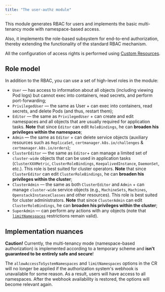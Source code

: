 ```yaml
---
title: "The user-authz module" 
---
```


This module generates RBAC for users and implements the basic multi-tenancy mode with namespace-based access.

Also, it implements the role-based subsystem for end-to-end authorization, thereby extending the functionality of the standard RBAC mechanism.

All the configuration of access rights is performed using [Custom Resources](cr.html).


## Role model
In addition to the RBAC, you can use a set of high-level roles in the module:
- `User` — has access to information about all objects (including viewing Pod logs) but cannot exec into containers, read secrets, and perform port-forwarding;
- `PrivilegedUser` — the same as User + can exec into containers, read secrets, and delete Pods (and thus, restart them);
- `Editor` — the same as `PrivilegedUser` + can create and edit namespaces and all objects that are usually required for application tasks. **Note** that since `Editor` can edit `RoleBindings`, he can **broaden his privileges within the namespace**;
- `Admin` — the same as `Editor` + can delete service objects (auxiliary resources such as `ReplicaSet`, `certmanager.k8s.io/challenges` & `certmanager.k8s.io/orders`);
- `ClusterEditor` — the same as `Editor`+ can manage a limited set of `cluster-wide` objects that can be used in application tasks (`ClusterXXXMetric`, `ClusterRoleBindings`, `KeepalivedInstance`, `DaemonSet`, etc.). This role is best suited for cluster operators. **Note** that since `ClusterEditor` can edit `ClusterRoleBindings`, he can **broaden his privileges within the cluster**;
- `ClusterAdmin` — the same as both `ClusterEditor` and `Admin` + can manage `cluster-wide` service objects (e.g., `MachineSets`, `Machines`, `OpenstackInstanceClasses` and other resources). This role is best suited for cluster administrators. **Note** that since `ClusterAdmin` can edit `ClusterRoleBindings`, he can **broaden his privileges within the cluster**;
- `SuperAdmin` — can perform any actions with any objects (note that [`limitNamespaces`](#module-features) restrictions remain valid).

## Implementation nuances
**Caution!** Currently, the multi-tenancy mode (namespace-based authorization) is implemented according to a temporary scheme and **isn't guaranteed to be entirely safe and secure**!

The `allowAccessToSystemNamespaces` and `limitNamespaces` options in the CR will no longer be applied if the authorization system's webhook is unavailable for some reason. As a result, users will have access to all namespaces. After the webhook availability is restored, the options will become relevant again.
